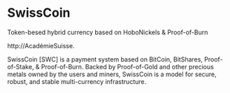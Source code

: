 SwissCoin
=========

Token-besed hybrid currency based on HoboNickels & Proof-of-Burn

http://AcadémieSuisse.

SwissCoin [SWC] is a payment system based on BitCoin, BitShares, Proof-of-Stake, & Proof-of-Burn. Backed by Proof-of-Gold and other precious metals owned by the users and miners, SwissCoin is a model for secure, robust, and stable multi-currency infrastructure.
